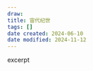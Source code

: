 ```yaml
---
draw:
title: 宙代纪世
tags: []
date created: 2024-06-10
date modified: 2024-11-12
---
```


excerpt

<!-- more -->
